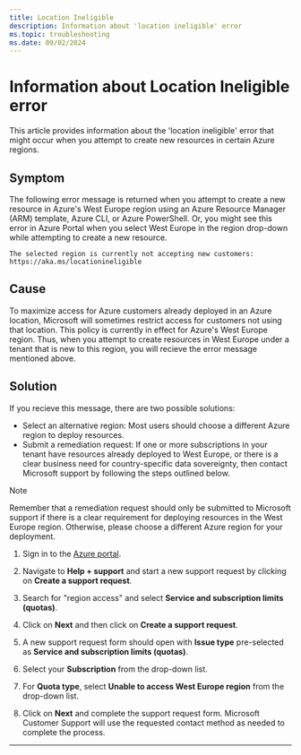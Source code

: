 ```yaml
---
title: Location Ineligible
description: Information about 'location ineligible' error
ms.topic: troubleshooting
ms.date: 09/02/2024
---
```


# Information about Location Ineligible error

This article provides information about the 'location ineligible' error that might occur when you attempt to create new resources in certain Azure regions.

## Symptom

The following error message is returned when you attempt to create a new resource in Azure's West Europe region using an Azure Resource Manager (ARM) template, Azure CLI, or Azure PowerShell. Or, you might see this error in Azure Portal when you select West Europe in the region drop-down while attempting to create a new resource.

```Output
The selected region is currently not accepting new customers: https://aka.ms/locationineligible
```

## Cause

To maximize access for Azure customers already deployed in an Azure location, Microsoft will sometimes restrict access for customers not using that location. This policy is currently in effect for Azure's West Europe region. Thus, when you attempt to create resources in West Europe under a tenant that is new to this region, you will recieve the error message mentioned above.

## Solution

If you recieve this message, there are two possible solutions:

- Select an alternative region: Most users should choose a different Azure region to deploy resources.
- Submit a remediation request: If one or more subscriptions in your tenant have resources already deployed to West Europe, or there is a clear business need for country-specific data sovereignty, then contact Microsoft support by following the steps outlined below.

> [!NOTE]
> Remember that a remediation request should only be submitted to Microsoft support if there is a clear requirement for deploying resources in the West Europe region. Otherwise, please choose a different Azure region for your deployment.

1. Sign in to the [Azure portal](https://portal.azure.com/).

1. Navigate to **Help + support** and start a new support request by clicking on **Create a support request**.

1. Search for "region access" and select **Service and subscription limits (quotas)**.

1. Click on **Next** and then click on **Create a support request**.

1. A new support request form should open with **Issue type** pre-selected as **Service and subscription limits (quotas)**.

1. Select your **Subscription** from the drop-down list. 

1. For **Quota type**, select **Unable to access West Europe region** from the drop-down list.

1. Click on **Next** and complete the support request form. Microsoft Customer Support will use the requested contact method as needed to complete the process.

---
